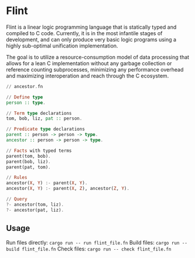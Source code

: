 # Flint

Flint is a linear logic programming language that is statically typed and compiled to C code.
Currently, it is in the most infantile stages of development, and can only produce very basic logic programs using a highly sub-optimal unification implementation.

The goal is to utilize a resource-consumption model of data processing that allows for a lean C implementation without any garbage collection or reference counting subprocesses, minimizing any performance overhead and maximizing interoperation and reach through the C ecosystem.
```haskell
// ancestor.fn

// Define type
person :: type.

// Term type declarations
tom, bob, liz, pat :: person.

// Predicate type declarations
parent :: person -> person -> type.
ancestor :: person -> person -> type.

// Facts with typed terms
parent(tom, bob).
parent(bob, liz).
parent(pat, tom).

// Rules
ancestor(X, Y) :- parent(X, Y).
ancestor(X, Y) :- parent(X, Z), ancestor(Z, Y).

// Query
?- ancestor(tom, liz).
?- ancestor(pat, liz).
```

## Usage
Run files directly:
`cargo run -- run flint_file.fn`
Build files:
`cargo run -- build flint_file.fn`
Check files:
`cargo run -- check flint_file.fn`